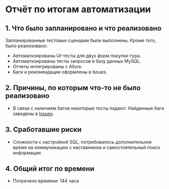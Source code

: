 # Отчёт по итогам автоматизации

## 1. Что было запланировано и что реализовано

Запланированные тестовые сценарии были выполнены. Кроме того, было реализовано:

* Автоматизированы UI-тесты для двух форм покупки тура.
* Автоматизированы тесты запросов в базу данных MySQL.
* Отчеты интегрированы с Allure.
* Баги и рекомендации оформлены в Issues.

## 2. Причины, по которым что-то не было реализовано

* В связи с наличием багов некоторые тесты падают. Найденные баги заведены в [Issues](https://github.com/nancygespens/Aqa_qamid_CourseWork/issues).

## 3. Сработавшие риски

* Сложности с настройкой SQL, потребовалось дополнительное время на коммуникацию с
  наставником и самостоятельный поиск информации.

## 4. Общий итог по времени

* Потрачено времени: 144 часа
